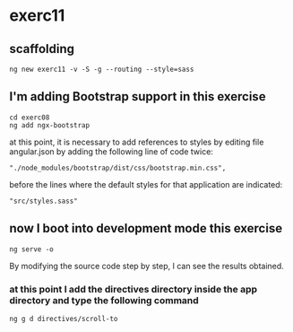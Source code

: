 # exerc11

## scaffolding

```shell
ng new exerc11 -v -S -g --routing --style=sass
```

## I'm adding Bootstrap support in this exercise

```shell
cd exerc08
ng add ngx-bootstrap
```

at this point, it is necessary to add references to styles by editing file angular.json by adding the following line of code twice:

```text
"./node_modules/bootstrap/dist/css/bootstrap.min.css",
```

before the lines where the default styles for that application are indicated:

```text
"src/styles.sass"
```

## now I boot into development mode this exercise

```shell
ng serve -o
```

By modifying the source code step by step, I can see the results obtained.

### at this point I add the directives directory inside the app directory and type the following command

```shell
ng g d directives/scroll-to
```
